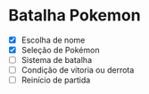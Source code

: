 # Batalha Pokemon

-[x] Escolha de nome
-[x] Seleção de Pokémon
-[ ] Sistema de batalha
-[ ] Condição de vitoria ou derrota
-[ ] Reinício de partida